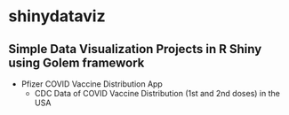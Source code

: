 # shinydataviz

## Simple Data Visualization Projects in R Shiny using Golem framework

- Pfizer COVID Vaccine Distribution App
  - CDC Data of COVID Vaccine Distribution (1st and 2nd doses) in the USA

